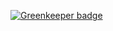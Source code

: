 
[![Greenkeeper badge](https://badges.greenkeeper.io/khemtat/codebuddy.svg)](https://greenkeeper.io/)
